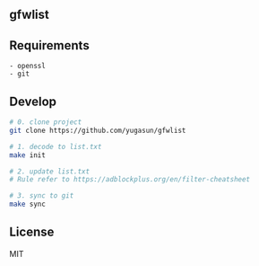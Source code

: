 ## gfwlist

## Requirements

```
- openssl
- git
```

## Develop

```bash
# 0. clone project
git clone https://github.com/yugasun/gfwlist

# 1. decode to list.txt
make init

# 2. update list.txt
# Rule refer to https://adblockplus.org/en/filter-cheatsheet

# 3. sync to git
make sync
```

## License

MIT
